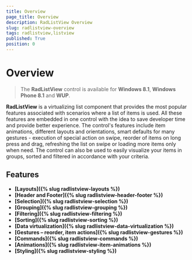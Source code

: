 ```yaml
---
title: Overview
page_title: Overview
description: RadListView Overview
slug: radlistview-overview
tags: radlistview,listview
published: True
position: 0
---
```


# Overview

> The **RadListView** control is available for **Windows 8.1**, **Windows Phone 8.1** and **WUP**.

**RadListView** is a virtualizing list component that provides the most popular features associated with scenarios where a list of items is used. All these features are embedded in one control with the idea to save developer time and provide better experience. The control's features include item animations, different layouts and orientations, smart defaults for many gestures - execution of special action on swipe, reorder of items on long press and drag, refreshing the list on swipe or loading more items only when need. The control can also be used to easily visualize your items in groups, sorted and filtered in accordance with your criteria.

## Features

- **[Layouts]({% slug radlistview-layouts %})**
- **[Header and Footer]({% slug radlistview-header-footer %})**
- **[Selection]({% slug radlistview-selection %})**
- **[Grouping]({% slug radlistview-grouping %})**
- **[Filtering]({% slug radlistview-filtering %})**
- **[Sorting]({% slug radlistview-sorting %})**
- **[Data virtualization]({% slug radlistview-data-virtualization %})**
- **[Gestures – reorder, item actions]({% slug radlistview-gestures %})**
- **[Commands]({% slug radlistview-commands %})**
- **[Animations]({% slug radlistview-item-animations %})**
- **[Styling]({% slug radlistview-styling %})**
